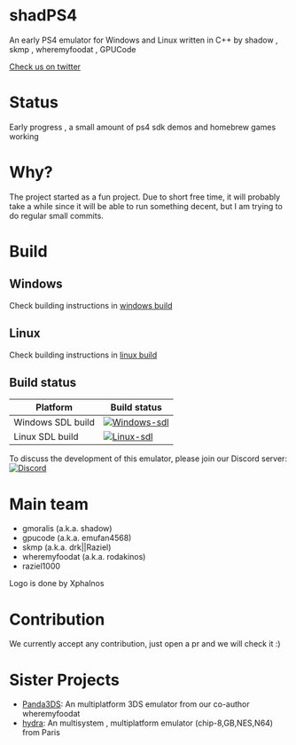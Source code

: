 <!--
SPDX-FileCopyrightText: 2024 shadPS4 Emulator Project
SPDX-License-Identifier: GPL-2.0-or-later
-->

# shadPS4

An early PS4 emulator for Windows and Linux written in C++
by shadow , skmp , wheremyfoodat , GPUCode

[Check us on twitter](https://twitter.com/shadps4 "Check us on twitter")

# Status

Early progress , a small amount of ps4 sdk demos and homebrew games working

# Why?

The project started as a fun project. Due to short free time, it will probably take a while since it will be able to run something decent, but I am trying to do regular small commits.

# Build

## Windows

Check building instructions in [windows build](https://github.com/shadps4-emu/shadPS4/blob/main/documents/building-windows.md)

## Linux

Check building instructions in [linux build](https://github.com/shadps4-emu/shadPS4/blob/main/documents/linux_building.md)

## Build status

|Platform|Build status|
|--------|------------|
|Windows SDL build|[![Windows-sdl](https://github.com/shadps4-emu/shadPS4/actions/workflows/windows.yml/badge.svg)](https://github.com/shadps4-emu/shadPS4/actions/workflows/windows.yml)
|Linux SDL build|[![Linux-sdl](https://github.com/shadps4-emu/shadPS4/actions/workflows/linux.yml/badge.svg)](https://github.com/shadps4-emu/shadPS4/actions/workflows/linux.yml)

To discuss the development of this emulator, please join our Discord server: [![Discord](https://img.shields.io/discord/1080089157554155590)](https://discord.gg/MyZRaBngxA)

# Main team

- gmoralis (a.k.a. shadow)
- gpucode (a.k.a. emufan4568)
- skmp (a.k.a. drk||Raziel)
- wheremyfoodat (a.k.a. rodakinos)
- raziel1000

Logo is done by Xphalnos

# Contribution

We currently accept any contribution, just open a pr and we will check it :)


# Sister Projects
- [Panda3DS](https://github.com/wheremyfoodat/Panda3DS): An multiplatform 3DS emulator from our co-author wheremyfoodat
- [hydra](https://github.com/hydra-emu/hydra): An multisystem , multiplatform emulator (chip-8,GB,NES,N64) from Paris
